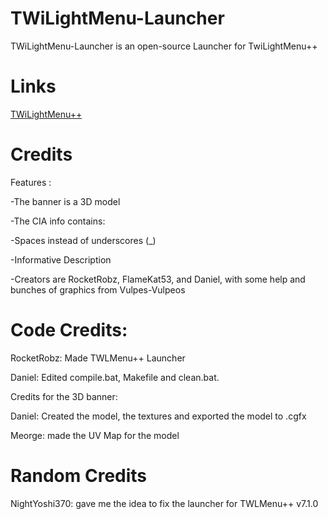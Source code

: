 # TWiLightMenu-Launcher
TWiLightMenu-Launcher is an open-source Launcher for TwiLightMenu++

# Links
[TWiLightMenu++](https://github.com/RocketRobz/TWiLightMenu)


# Credits

Features :

-The banner is a 3D model

-The CIA info contains:

-Spaces instead of underscores (_)

-Informative Description

-Creators are RocketRobz, FlameKat53, and Daniel, with some help and bunches of graphics from Vulpes-Vulpeos

# Code Credits:

RocketRobz: Made TWLMenu++ Launcher

Daniel: Edited compile.bat, Makefile and clean.bat.

Credits for the 3D banner:

Daniel: Created the model, the textures and exported the model to .cgfx

Meorge: made the UV Map for the model

# Random Credits

NightYoshi370: gave me the idea to fix the launcher for TWLMenu++ v7.1.0
